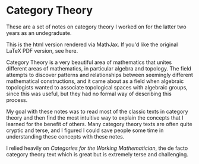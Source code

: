 # Category Theory

These are a set of notes on category theory I worked on for the latter two years as an undegraduate.

This is the html version rendered via MathJax. 
If you'd like the original LaTeX PDF version, see here.

Category Theory is a very beautiful area of mathematics 
that unites different areas of mathematics, in particular algebra and topology. 
The field attempts to discover patterns and relationships between 
seemingly different mathematical constructions, and it came about as a field when 
algebraic topologists wanted to associate topological spaces with 
algebraic groups, since this was useful, but they had no formal 
way of describing this process.

My goal with these notes was to read most of the classic texts in category theory and 
then find the most intuitive way to explain the concepts that I learned for the 
benefit of others. Many category theory texts are often quite cryptic and terse, 
and I figured I could save people some time in understanding these concepts with these notes. 

I relied heavily on *Categories for the Working Mathematician*, the de facto category theory text 
which is great but is extremely terse and challenging.
